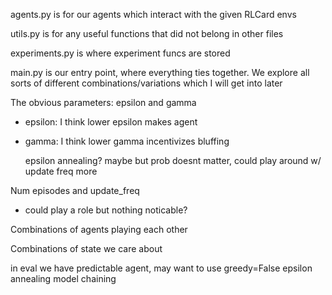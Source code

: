 agents.py is for our agents which interact with the given RLCard envs

utils.py is for any useful functions that did not belong in other files

experiments.py is where experiment funcs are stored

main.py is our entry point, where everything ties together. We explore all sorts of different combinations/variations which I will get into later

The obvious parameters: epsilon and gamma

- epsilon:
  I think lower epsilon makes agent
- gamma:
  I think lower gamma incentivizes bluffing

  epsilon annealing? maybe but prob doesnt matter, could play around w/ update freq more

Num episodes and update_freq
- could play a role but nothing noticable?

Combinations of agents playing each other

Combinations of state we care about


in eval we have predictable agent, may want to use greedy=False
epsilon annealing
model chaining